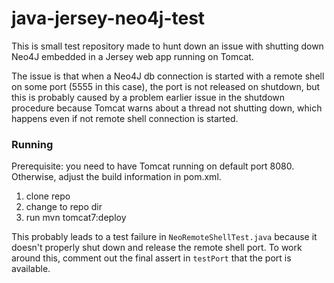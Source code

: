 # java-jersey-neo4j-test

This is small test repository made to hunt down an issue with shutting down Neo4J embedded in a Jersey web app running on Tomcat. 

The issue is that when a Neo4J db connection is started with a remote shell on some port (5555 in this case), the port is not released on shutdown, but this is probably caused by a problem earlier issue in the shutdown procedure because Tomcat warns about a thread not shutting down, which happens even if not remote shell connection is started. 

### Running

Prerequisite: you need to have Tomcat running on default port 8080. Otherwise, adjust the build information in pom.xml.

1. clone repo
2. change to repo dir
3. run mvn tomcat7:deploy

This probably leads to a test failure in `NeoRemoteShellTest.java` because it doesn't properly shut down and release the remote shell port. To work around this, comment out the final assert in `testPort` that the port is available.

